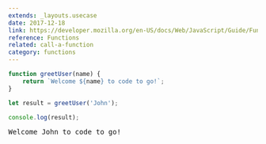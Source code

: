 ```yaml
---
extends: _layouts.usecase
date: 2017-12-18
link: https://developer.mozilla.org/en-US/docs/Web/JavaScript/Guide/Functions
reference: Functions
related: call-a-function
category: functions
---
```


```javascript
function greetUser(name) {
    return `Welcome ${name} to code to go!`;
}

let result = greetUser('John');

console.log(result);
```

<pre class="output">Welcome John to code to go!</pre>
